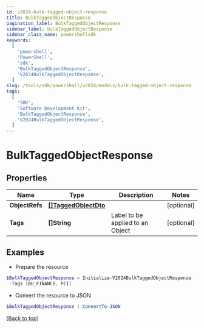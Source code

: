 ```yaml
---
id: v2024-bulk-tagged-object-response
title: BulkTaggedObjectResponse
pagination_label: BulkTaggedObjectResponse
sidebar_label: BulkTaggedObjectResponse
sidebar_class_name: powershellsdk
keywords:
  [
    'powershell',
    'PowerShell',
    'sdk',
    'BulkTaggedObjectResponse',
    'V2024BulkTaggedObjectResponse',
  ]
slug: /tools/sdk/powershell/v2024/models/bulk-tagged-object-response
tags:
  [
    'SDK',
    'Software Development Kit',
    'BulkTaggedObjectResponse',
    'V2024BulkTaggedObjectResponse',
  ]
---
```


# BulkTaggedObjectResponse

## Properties

| Name | Type | Description | Notes |
| --- | --- | --- | --- |
| **ObjectRefs** | [**[]TaggedObjectDto**](tagged-object-dto) |  | [optional] |
| **Tags** | **[]String** | Label to be applied to an Object | [optional] |

## Examples

- Prepare the resource

```powershell
$BulkTaggedObjectResponse = Initialize-V2024BulkTaggedObjectResponse  -ObjectRefs null `
 -Tags [BU_FINANCE, PCI]
```

- Convert the resource to JSON

```powershell
$BulkTaggedObjectResponse | ConvertTo-JSON
```

[[Back to top]](#)
